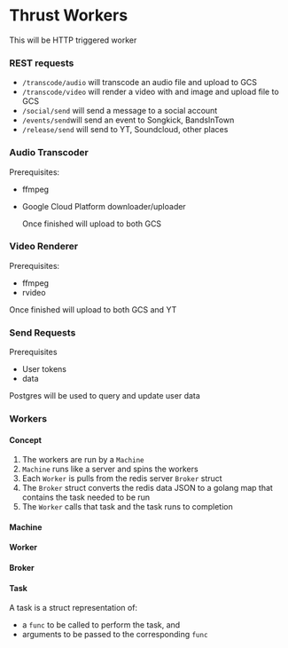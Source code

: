 # Thrust Workers
This will be HTTP triggered worker


### REST requests
* `/transcode/audio` will transcode an audio file and upload to GCS
* `/transcode/video` will render a video with and image and upload file to GCS
* `/social/send` will send a message to a social account
* `/events/send`will send an event to Songkick, BandsInTown
* `/release/send` will send to YT, Soundcloud, other places




### Audio Transcoder

Prerequisites:

* ffmpeg

* Google Cloud Platform downloader/uploader

  Once finished will upload to both GCS

### Video Renderer

Prerequisites:
* ffmpeg
* rvideo

Once finished will upload to both GCS and YT



### Send Requests

Prerequisites

* User tokens
* data


Postgres will be used to query and update user data



### Workers



#### Concept

1. The workers are run by a `Machine` 
2. `Machine` runs like a server and spins the workers
3. Each `Worker` is pulls from the redis server `Broker`  struct 
4. The `Broker` struct converts the redis data JSON to a golang map that contains the task needed to be run
5. The `Worker` calls that task and the task runs to completion



#### Machine

#### Worker

#### Broker

#### Task

A task is a struct representation of:

* a `func` to be called to perform the task, and
* arguments to be passed to the corresponding `func`





